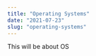 ```yaml
---
title: "Operating Systems"
date: "2021-07-23"
slug: "operating-systems"
---
```


This will be about OS